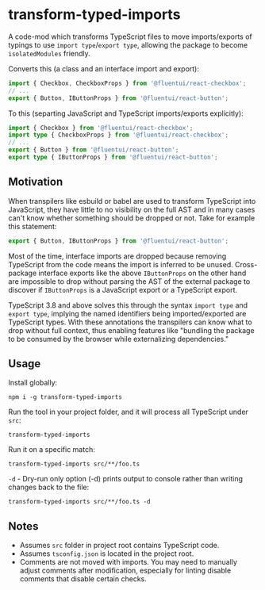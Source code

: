 # transform-typed-imports

A code-mod which transforms TypeScript files to move imports/exports of typings to use `import type`/`export type`, allowing the package to become `isolatedModules` friendly.

Converts this (a class and an interface import and export):

```ts
import { Checkbox, CheckboxProps } from '@fluentui/react-checkbox';
// ...
export { Button, IButtonProps } from '@fluentui/react-button';
```

To this (separting JavaScript and TypeScript imports/exports explicitly):

```ts
import { Checkbox } from '@fluentui/react-checkbox';
import type { CheckboxProps } from '@fluentui/react-checkbox';
// ...
export { Button } from '@fluentui/react-button';
export type { IButtonProps } from '@fluentui/react-button';
```

## Motivation

When transpilers like esbuild or babel are used to transform TypeScript into JavaScript, they have little to no visibility on the full AST and in many cases can't know whether something should be dropped or not. Take for example this statement:

```ts
export { Button, IButtonProps } from '@fluentui/react-button';
```

Most of the time, interface imports are dropped because removing TypeScript from the code means the import is inferred to be unused. Cross-package interface exports like the above `IButtonProps` on the other hand are impossible to drop without parsing the AST of the external package to discover if `IButtonProps` is a JavaScript export or a TypeScript export.

TypeScript 3.8 and above solves this through the syntax `import type` and `export type`, implying the named identifiers being imported/exported are TypeScript types. With these annotations the transpilers can know what to drop without full context, thus enabling features like "bundling the package to be consumed by the browser while externalizing dependencies."

## Usage

Install globally:

```
npm i -g transform-typed-imports
```

Run the tool in your project folder, and it will process all TypeScript under `src`:

```
transform-typed-imports
```

Run it on a specific match:

```
transform-typed-imports src/**/foo.ts
```

`-d` - Dry-run only option (-d) prints output to console rather than writing changes back to the file:

```
transform-typed-imports src/**/foo.ts -d
```

## Notes

- Assumes `src` folder in project root contains TypeScript code.
- Assumes `tsconfig.json` is located in the project root.
- Comments are not moved with imports. You may need to manually adjust comments after modification, especially for linting disable comments that disable certain checks.
